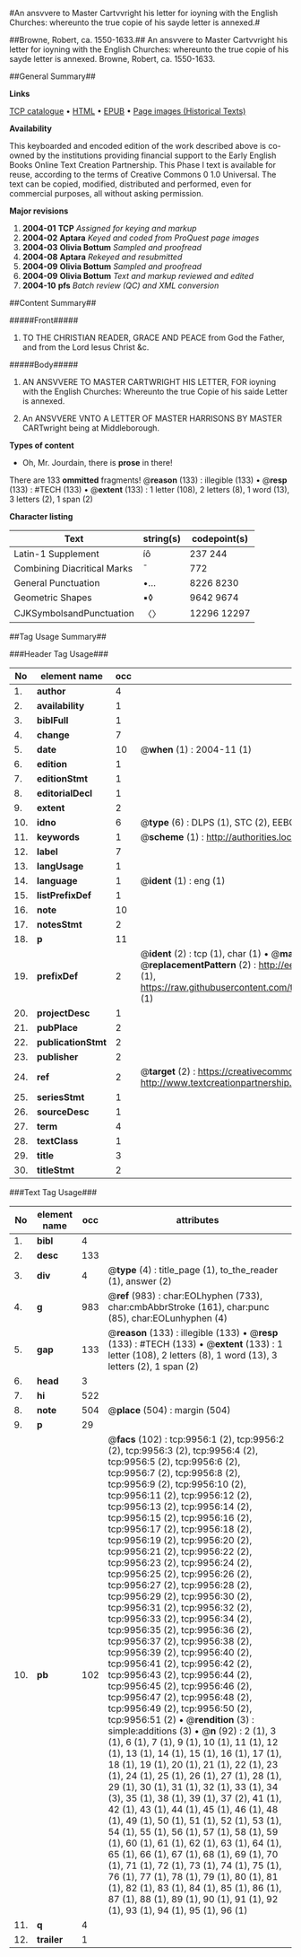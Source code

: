 #An ansvvere to Master Cartvvright his letter for ioyning with the English Churches: whereunto the true copie of his sayde letter is annexed.#

##Browne, Robert, ca. 1550-1633.##
An ansvvere to Master Cartvvright his letter for ioyning with the English Churches: whereunto the true copie of his sayde letter is annexed.
Browne, Robert, ca. 1550-1633.

##General Summary##

**Links**

[TCP catalogue](http://www.ota.ox.ac.uk/tcp/)  • 
[HTML](http://tei.it.ox.ac.uk/tcp/Texts-HTML/free/A17/A17036.html)  • 
[EPUB](http://tei.it.ox.ac.uk/tcp/Texts-EPUB/free/A17/A17036.epub) • 
[Page images (Historical Texts)](https://data.historicaltexts.jisc.ac.uk/view?pubId=eebo-99845080e&pageId=eebo-99845080e-9956-1)

**Availability**

This keyboarded and encoded edition of the
	       work described above is co-owned by the institutions
	       providing financial support to the Early English Books
	       Online Text Creation Partnership. This Phase I text is
	       available for reuse, according to the terms of Creative
	       Commons 0 1.0 Universal. The text can be copied,
	       modified, distributed and performed, even for
	       commercial purposes, all without asking permission.

**Major revisions**

1. __2004-01__ __TCP__ *Assigned for keying and markup*
1. __2004-02__ __Aptara__ *Keyed and coded from ProQuest page images*
1. __2004-03__ __Olivia Bottum__ *Sampled and proofread*
1. __2004-08__ __Aptara__ *Rekeyed and resubmitted*
1. __2004-09__ __Olivia Bottum__ *Sampled and proofread*
1. __2004-09__ __Olivia Bottum__ *Text and markup reviewed and edited*
1. __2004-10__ __pfs__ *Batch review (QC) and XML conversion*

##Content Summary##

#####Front#####

1. TO THE CHRISTIAN
READER, GRACE AND PEACE
from God the Father, and from the
Lord Iesus Christ &c.

#####Body#####

1. AN ANSVVERE
TO MASTER CARTWRIGHT
HIS LETTER, FOR
ioyning with the English Churches:
Whereunto the true Copie of his
saide Letter is annexed.

1. An ANSVVERE VNTO A
LETTER OF MASTER HARRISONS
BY MASTER CARTwright
being at Middleborough.

**Types of content**

  * Oh, Mr. Jourdain, there is **prose** in there!

There are 133 **ommitted** fragments! 
 @__reason__ (133) : illegible (133)  •  @__resp__ (133) : #TECH (133)  •  @__extent__ (133) : 1 letter (108), 2 letters (8), 1 word (13), 3 letters (2), 1 span (2)

**Character listing**


|Text|string(s)|codepoint(s)|
|---|---|---|
|Latin-1 Supplement|íô|237 244|
|Combining             Diacritical Marks|̄|772|
|General Punctuation|•…|8226 8230|
|Geometric Shapes|▪◊|9642 9674|
|CJKSymbolsandPunctuation|〈〉|12296 12297|

##Tag Usage Summary##

###Header Tag Usage###

|No|element name|occ|attributes|
|---|---|---|---|
|1.|__author__|4||
|2.|__availability__|1||
|3.|__biblFull__|1||
|4.|__change__|7||
|5.|__date__|10| @__when__ (1) : 2004-11 (1)|
|6.|__edition__|1||
|7.|__editionStmt__|1||
|8.|__editorialDecl__|1||
|9.|__extent__|2||
|10.|__idno__|6| @__type__ (6) : DLPS (1), STC (2), EEBO-CITATION (1), PROQUEST (1), VID (1)|
|11.|__keywords__|1| @__scheme__ (1) : http://authorities.loc.gov/ (1)|
|12.|__label__|7||
|13.|__langUsage__|1||
|14.|__language__|1| @__ident__ (1) : eng (1)|
|15.|__listPrefixDef__|1||
|16.|__note__|10||
|17.|__notesStmt__|2||
|18.|__p__|11||
|19.|__prefixDef__|2| @__ident__ (2) : tcp (1), char (1)  •  @__matchPattern__ (2) : ([0-9\-]+):([0-9IVX]+) (1), (.+) (1)  •  @__replacementPattern__ (2) : http://eebo.chadwyck.com/downloadtiff?vid=$1&page=$2 (1), https://raw.githubusercontent.com/textcreationpartnership/Texts/master/tcpchars.xml#$1 (1)|
|20.|__projectDesc__|1||
|21.|__pubPlace__|2||
|22.|__publicationStmt__|2||
|23.|__publisher__|2||
|24.|__ref__|2| @__target__ (2) : https://creativecommons.org/publicdomain/zero/1.0/ (1), http://www.textcreationpartnership.org/docs/. (1)|
|25.|__seriesStmt__|1||
|26.|__sourceDesc__|1||
|27.|__term__|4||
|28.|__textClass__|1||
|29.|__title__|3||
|30.|__titleStmt__|2||


###Text Tag Usage###

|No|element name|occ|attributes|
|---|---|---|---|
|1.|__bibl__|4||
|2.|__desc__|133||
|3.|__div__|4| @__type__ (4) : title_page (1), to_the_reader (1), answer (2)|
|4.|__g__|983| @__ref__ (983) : char:EOLhyphen (733), char:cmbAbbrStroke (161), char:punc (85), char:EOLunhyphen (4)|
|5.|__gap__|133| @__reason__ (133) : illegible (133)  •  @__resp__ (133) : #TECH (133)  •  @__extent__ (133) : 1 letter (108), 2 letters (8), 1 word (13), 3 letters (2), 1 span (2)|
|6.|__head__|3||
|7.|__hi__|522||
|8.|__note__|504| @__place__ (504) : margin (504)|
|9.|__p__|29||
|10.|__pb__|102| @__facs__ (102) : tcp:9956:1 (2), tcp:9956:2 (2), tcp:9956:3 (2), tcp:9956:4 (2), tcp:9956:5 (2), tcp:9956:6 (2), tcp:9956:7 (2), tcp:9956:8 (2), tcp:9956:9 (2), tcp:9956:10 (2), tcp:9956:11 (2), tcp:9956:12 (2), tcp:9956:13 (2), tcp:9956:14 (2), tcp:9956:15 (2), tcp:9956:16 (2), tcp:9956:17 (2), tcp:9956:18 (2), tcp:9956:19 (2), tcp:9956:20 (2), tcp:9956:21 (2), tcp:9956:22 (2), tcp:9956:23 (2), tcp:9956:24 (2), tcp:9956:25 (2), tcp:9956:26 (2), tcp:9956:27 (2), tcp:9956:28 (2), tcp:9956:29 (2), tcp:9956:30 (2), tcp:9956:31 (2), tcp:9956:32 (2), tcp:9956:33 (2), tcp:9956:34 (2), tcp:9956:35 (2), tcp:9956:36 (2), tcp:9956:37 (2), tcp:9956:38 (2), tcp:9956:39 (2), tcp:9956:40 (2), tcp:9956:41 (2), tcp:9956:42 (2), tcp:9956:43 (2), tcp:9956:44 (2), tcp:9956:45 (2), tcp:9956:46 (2), tcp:9956:47 (2), tcp:9956:48 (2), tcp:9956:49 (2), tcp:9956:50 (2), tcp:9956:51 (2)  •  @__rendition__ (3) : simple:additions (3)  •  @__n__ (92) : 2 (1), 3 (1), 6 (1), 7 (1), 9 (1), 10 (1), 11 (1), 12 (1), 13 (1), 14 (1), 15 (1), 16 (1), 17 (1), 18 (1), 19 (1), 20 (1), 21 (1), 22 (1), 23 (1), 24 (1), 25 (1), 26 (1), 27 (1), 28 (1), 29 (1), 30 (1), 31 (1), 32 (1), 33 (1), 34 (3), 35 (1), 38 (1), 39 (1), 37 (2), 41 (1), 42 (1), 43 (1), 44 (1), 45 (1), 46 (1), 48 (1), 49 (1), 50 (1), 51 (1), 52 (1), 53 (1), 54 (1), 55 (1), 56 (1), 57 (1), 58 (1), 59 (1), 60 (1), 61 (1), 62 (1), 63 (1), 64 (1), 65 (1), 66 (1), 67 (1), 68 (1), 69 (1), 70 (1), 71 (1), 72 (1), 73 (1), 74 (1), 75 (1), 76 (1), 77 (1), 78 (1), 79 (1), 80 (1), 81 (1), 82 (1), 83 (1), 84 (1), 85 (1), 86 (1), 87 (1), 88 (1), 89 (1), 90 (1), 91 (1), 92 (1), 93 (1), 94 (1), 95 (1), 96 (1)|
|11.|__q__|4||
|12.|__trailer__|1||
